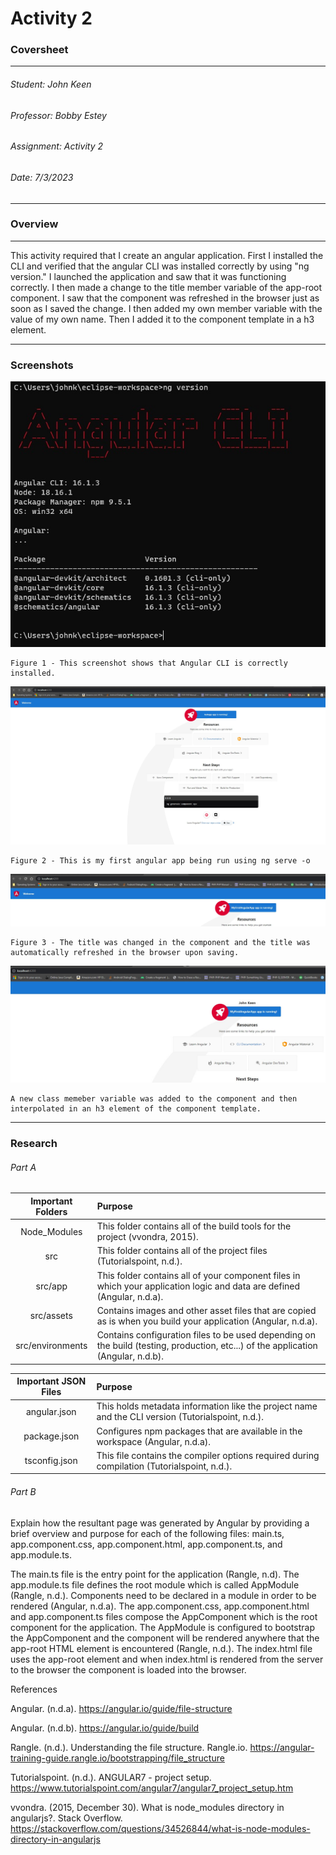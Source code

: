 # Activity 2

### Coversheet

---
###### Student: John Keen
###### Professor: Bobby Estey
###### Assignment: Activity 2
###### Date: 7/3/2023

---
### Overview

---
This activity required that I create an angular application.  First I installed the CLI and verified that the angular
CLI was installed correctly by using "ng version."  I launched the application and saw that it was functioning correctly.
I then made a change to the title member variable of the app-root component.  I saw that the component was refreshed in the 
browser just as soon as I saved the change.  I then added my own member variable with the value of my own name.  Then I added
it to the component template in a h3 element.


---
### Screenshots
![AngularCLI](../Diagrams/Activity2-AngularCLI.jpg)

    Figure 1 - This screenshot shows that Angular CLI is correctly installed.

![RunningAngular](../Diagrams/Activity2-FirstAngularApp.jpg)

    Figure 2 - This is my first angular app being run using ng serve -o

![TitleChanged](../Diagrams/Activity2-TitleChange.jpg)

    Figure 3 - The title was changed in the component and the title was automatically refreshed in the browser upon saving.
![NewClassVariableMemeber](../Diagrams/Activity2-ClassMemberVariable.jpg)

    A new class memeber variable was added to the component and then interpolated in an h3 element of the component template.

---

### Research

###### Part A

| **Important Folders** | **Purpose**                                                                                                                       |
|:---------------------:|:----------------------------------------------------------------------------------------------------------------------------------|
|     Node_Modules      | This folder contains all of the build tools for the project (vvondra, 2015).                                                      |
|          src          | This folder contains all of the project files (Tutorialspoint, n.d.).                                                             |
|        src/app        | This folder contains all of your component files in which your application logic and data are defined (Angular, n.d.a).           |
|      src/assets       | Contains images and other asset files that are copied as is when you build your application (Angular, n.d.a).                     |
|   src/environments    | Contains configuration files to be used depending on the build (testing, production, etc...) of the application (Angular, n.d.b). |

| **Important JSON Files** | **Purpose**                                                                                       |
|:------------------------:|:--------------------------------------------------------------------------------------------------|
|       angular.json       | This holds metadata information like the project name and the CLI version (Tutorialspoint, n.d.). |
|       package.json       | Configures npm packages that are available in the workspace (Angular, n.d.a).                     |
|      tsconfig.json       | This file contains the compiler options required during compilation (Tutorialspoint, n.d.).       |

###### Part B
Explain how the resultant page was generated by Angular by providing a brief overview and purpose for each of the following files:
main.ts, app.component.css, app.component.html, app.component.ts, and app.module.ts.

The main.ts file is the entry point for the application (Rangle, n.d).  The app.module.ts file defines the root module which is called AppModule (Rangle, n.d.).
Components need to be declared in a module in order to be rendered (Angular, n.d.a).  The app.component.css, app.component.html and app.component.ts files compose the AppComponent which is the root component for the application.  The AppModule is configured to bootstrap the AppComponent and the component will be rendered anywhere that the app-root HTML element is encountered (Rangle, n.d.).  The index.html file uses the app-root element and when index.html is rendered from the server to the browser the component is loaded into the browser.



References

Angular. (n.d.a). https://angular.io/guide/file-structure

Angular. (n.d.b). https://angular.io/guide/build

Rangle. (n.d.). Understanding the file structure. Rangle.io. https://angular-training-guide.rangle.io/bootstrapping/file_structure

Tutorialspoint. (n.d.). ANGULAR7 - project setup. https://www.tutorialspoint.com/angular7/angular7_project_setup.htm

vvondra. (2015, December 30). What is node_modules directory in angularjs?. Stack Overflow. https://stackoverflow.com/questions/34526844/what-is-node-modules-directory-in-angularjs
